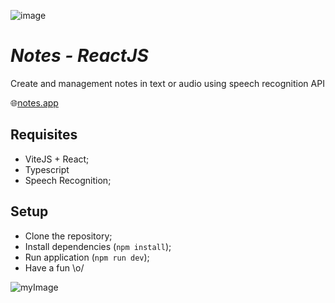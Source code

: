![image](https://github.com/Livia89/notes.github.io/assets/16321187/022c7265-5db9-4c47-888f-8175b9996a0b)


# *Notes - ReactJS*

Create and management notes in text or audio using speech recognition API

🌐[notes.app](https://notes-project-five.vercel.app/)

## Requisites

- ViteJS + React;
- Typescript
- Speech Recognition;
  
## Setup

- Clone the repository;
- Install dependencies (`npm install`);
- Run application (`npm run dev`);
- Have a fun \o/

![myImage](https://media.giphy.com/media/XRB1uf2F9bGOA/giphy.gif)
<!--END_SECTION:footer-->
